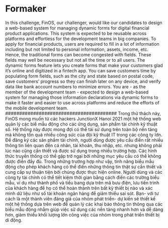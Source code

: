 # Formaker
In this challenge, FinOS, our challenger, would like our candidates to design a web-based system for managing dynamic forms for digital financial product applications. This system is expected to be reusable across platforms and effortless for the development teams in big companies. To apply for financial products, users are required to fill in a lot of information including but not limited to personal information, assets, income, etc. Hence, the traditional forms can become congested with fields. These fields may well be necessary but not all the time or to all users. The dynamic forms feature lets you create forms that make your customers glad it’s online and digitized in a fintech app. You can save customers time by populating form fields, such as the city and state based on postal code, save customers’ progress so they can finish later on any device, and verify data like bank account numbers to minimize errors.  You are - as the member of the development team - expected to design a web-based system for managing those information declarations via dynamic forms to make it faster and easier to use across platforms and reduce the efforts of the mobile development team.
########################################
Trong thử thách này, FinOS mong muốn từ các hackers JunctionX Hanoi 2021 một hệ thống web quản lý các biể mẫu động cho các ứng dụng, sản phẩm tài chính kỹ thuật số. Hệ thống này được mong đợi có thể tái sử dụng trên toàn bộ nền tảng mà không tốn quá nhiều công sức của đội kỹ thuật IT trong các công ty lớn. Để đăng ký các sản phẩm tài chính, người dùng được yêu cầu điền rất nhiều thông tin liên quan đến cá nhân, tài khoản, thu nhập, etc. nhưng không phải lúc nào cũng cần thiết và được sử dụng trong nhiều trường hợp. Các hình thức truyền thống có thể gặp trở ngại bởi những mục yêu cầu có thể không được điền đầy đủ. Trong những trường hợp như vậy, tính năng biểu mẫu động cho phép khách hàng có thể điền những thông tin thật sự cần thiết và cung cấp sự thuận tiện bởi chúng được thực hiện online. Người dùng và các công ty tài chính có thể tiết kiệm thời gian bằng cách điền các trường biểu mẫu, ví dụ như thành phố và tiểu bang dựa trên mã bưu điện, lưu tiến trình của khách hàng để họ có thể hoàn thành trên bất kỳ thiết bị nào và xác minh dữ liệu như số tài khoản ngân hàng để giảm thiểu sai sót. Bạn- với tư cách là một thành viên đáng giá của nhóm phát triển- dự kiến sẽ thiết kế một hệ thống dựa trên web để quản lý các khai báo thông tin thông qua các biểu mẫu động nhằm giúp việc sử dụng các nền tảng nhanh hơn và dễ dàng hơn, giảm thiểu khối lượng lớn công việc của nhóm trong phát triển thiết bị di động.
